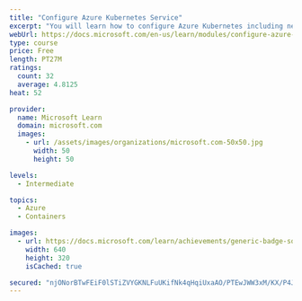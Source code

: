 ```yaml
---
title: "Configure Azure Kubernetes Service"
excerpt: "You will learn how to configure Azure Kubernetes including networking, storage, and scaling."
webUrl: https://docs.microsoft.com/en-us/learn/modules/configure-azure-kubernetes-service/
type: course
price: Free
length: PT27M
ratings:
  count: 32
  average: 4.8125
heat: 52

provider:
  name: Microsoft Learn
  domain: microsoft.com
  images:
    - url: /assets/images/organizations/microsoft.com-50x50.jpg
      width: 50
      height: 50

levels:
  - Intermediate

topics:
  - Azure
  - Containers

images:
  - url: https://docs.microsoft.com/learn/achievements/generic-badge-social.png
    width: 640
    height: 320
    isCached: true

secured: "njONorBTwFEiF0lSTiZVYGKNLFuUKifNk4qHqiUxaAO/PTEwJWW3xM/KX/P4JguujKvxsBsl1MXq2vCypjZQ3NJOYc0wNuDVy3HhrZBz+L3r8BADLSMt+8bBGmzKetUt+Ic2Q2DlbTHNGAJ2ZudSHTCexUCXJn2cvlTQa5oqMYEZIOba4IG9QpkKcbzFQnSgO81iIgcEXKE3liee1XhrzjnysMFNMVavCVWTPTK+Ai8Vn6CqqQ3byRGaD3YCSSkU/i0VnuhAyEP66R7CyeNMbra+dzDDEGw9RJZgX3LtZmYP6P6AZx5u5XWDWOarG9gWdL99wmuc4KOyi4797+J4Kjc0KejqYRZaHR84IYsY6f50mZJ+TiaEA+Pmjhrv/+xc6dMxgh1qX5wYqmdRMV+EDrJJu0qlBhroAmMtw6IdasE=;PubtUS/U5ejynsTX5DJptQ=="
---
```


